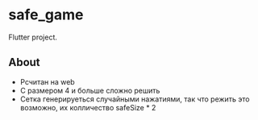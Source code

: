 # safe_game

Flutter project.

## About

- Рсчитан на web
- С размером 4 и больше сложно решить
- Сетка генерируеться случайными нажатиями, так что режить это возможно, их колличество safeSize * 2

